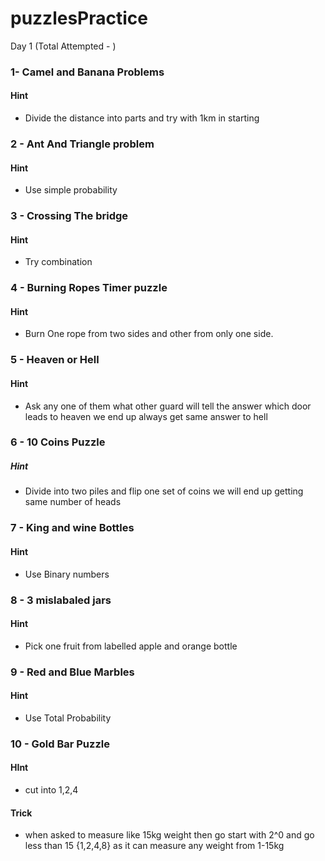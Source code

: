 # puzzlesPractice

Day 1 (Total Attempted - )

### 1- Camel and Banana Problems
#### Hint
- Divide the distance into parts and try with 1km in starting

### 2 - Ant And Triangle problem
#### Hint
- Use simple probability

### 3 - Crossing The bridge 
#### Hint 
- Try combination 

### 4 - Burning Ropes Timer puzzle 
#### Hint 
- Burn One rope from two sides and other from only one side.

### 5 - Heaven or Hell
#### Hint 
- Ask any one of them what other guard will tell the answer which door leads to heaven we end up always get same answer to hell

### 6 - 10 Coins Puzzle 
##### Hint
- Divide into two piles and flip one set of coins we will end up getting same number of heads

### 7 - King and wine Bottles
#### Hint 
- Use Binary numbers

### 8 -  3 mislabaled jars
#### Hint 
- Pick one fruit from labelled apple and orange bottle

### 9 -  Red and Blue Marbles 
#### Hint 
- Use Total Probability

### 10 - Gold Bar Puzzle
#### HInt 
- cut into 1,2,4
#### Trick 
- when asked to measure like 15kg weight then go start with 2^0 and go less than 15 {1,2,4,8} as it can measure any weight from 1-15kg
